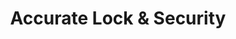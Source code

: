 ---
title: "Accurate Lock & Security"
url: /bellingham/accurate-lock-und-security/
shop: Schlüsseldienst
---